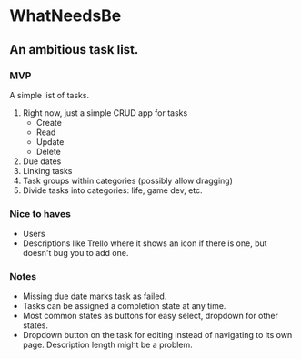 # WhatNeedsBe
## An ambitious task list.

### MVP
A simple list of tasks.
1) Right now, just a simple CRUD app for tasks
    - Create
    - Read
    - Update
    - Delete
2) Due dates
3) Linking tasks
5) Task groups within categories (possibly allow dragging)
4) Divide tasks into categories: life, game dev, etc.

### Nice to haves
- Users
- Descriptions like Trello where it shows an icon if there is one, but doesn't bug you to add one.

### Notes
- Missing due date marks task as failed.
- Tasks can be assigned a completion state at any time.
- Most common states as buttons for easy select, dropdown for other states.
- Dropdown button on the task for editing instead of navigating to its own page. Description length might be a problem.
